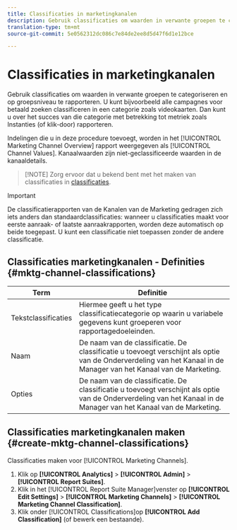 ```yaml
---
title: Classificaties in marketingkanalen
description: Gebruik classificaties om waarden in verwante groepen te categoriseren en op groepsniveau te rapporteren. U kunt bijvoorbeeld alle campagnes voor betaald zoeken classificeren in een categorie zoals videokaarten. Dan kunt u over het succes van die categorie met betrekking tot metriek zoals Instanties (of klik-door) rapporteren.
translation-type: tm+mt
source-git-commit: 5e0562312dc086c7e84de2ee8d5d47f6d1e12bce

---
```



# Classificaties in marketingkanalen

Gebruik classificaties om waarden in verwante groepen te categoriseren en op groepsniveau te rapporteren. U kunt bijvoorbeeld alle campagnes voor betaald zoeken classificeren in een categorie zoals videokaarten. Dan kunt u over het succes van die categorie met betrekking tot metriek zoals Instanties (of klik-door) rapporteren.

Indelingen die u in deze procedure toevoegt, worden in het [!UICONTROL Marketing Channel Overview] rapport weergegeven als [!UICONTROL Channel Values]. Kanaalwaarden zijn niet-geclassificeerde waarden in de kanaaldetails.

> [!NOTE] Zorg ervoor dat u bekend bent met het maken van classificaties in [classificaties](/help/components/c-classifications2/c-classifications.md).

>[!IMPORTANT]
>
>De classificatierapporten van de Kanalen van de Marketing gedragen zich iets anders dan standaardclassificaties: wanneer u classificaties maakt voor eerste aanraak- of laatste aanraakrapporten, worden deze automatisch op beide toegepast. U kunt een classificatie niet toepassen zonder de andere classificatie.

## Classificaties marketingkanalen - Definities {#mktg-channel-classifications}

| Term | Definitie |
|--- |--- |
| Tekstclassificaties | Hiermee geeft u het type classificatiecategorie op waarin u variabele gegevens kunt groeperen voor rapportagedoeleinden. |
| Naam | De naam van de classificatie. De classificatie u toevoegt verschijnt als optie van de Onderverdeling van het Kanaal in de Manager van het Kanaal van de Marketing. |
| Opties | De naam van de classificatie. De classificatie u toevoegt verschijnt als optie van de Onderverdeling van het Kanaal in de Manager van het Kanaal van de Marketing. |

## Classificaties marketingkanalen maken {#create-mktg-channel-classifications}

Classificaties maken voor [!UICONTROL Marketing Channels].

1. Klik op **[!UICONTROL Analytics]** > **[!UICONTROL Admin]** > **[!UICONTROL Report Suites]**.
1. Klik in het [!UICONTROL Report Suite Manager]venster op **[!UICONTROL Edit Settings]** > **[!UICONTROL Marketing Channels]** > **[!UICONTROL Marketing Channel Classification]**.
1. Klik onder [!UICONTROL Classifications]op **[!UICONTROL Add Classification]** (of bewerk een bestaande).
